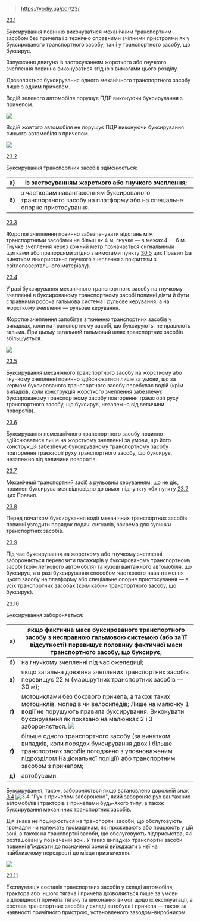 > https://vodiy.ua/pdr/23/

[23.1](https://vodiy.ua/pdr/23/#231 "постійне посилання")

Буксирування повинно виконуватися механічним транспортним засобом без причепа і з технічно справними зчіпними пристроями як у буксированого транспортного засобу, так і у транспортного засобу, що буксирує.

Запускання двигуна із застосуванням жорсткого або гнучкого зчеплення повинно виконуватися згідно з вимогами цього розділу.

Дозволяється буксирування одного механічного транспортного засобу лише з одним причепом.

Водій зеленого автомобіля порушує ПДР виконуючи буксирування з причепом.

![](https://vodiy.ua/media/questions/pdr/31-23.jpg)

Водій жовтого автомобіля не порушує ПДР виконуючи буксирування синього автомобіля з причепом.

![](https://vodiy.ua/media/questions/pdr/32-23.jpg)

[23.2](https://vodiy.ua/pdr/23/#232 "постійне посилання")

Буксирування транспортних засобів здійснюється:

| **a)** | із застосуванням жорсткого або гнучкого зчеплення; |
| --- | --- |
| **б)** | з частковим навантаженням буксированого транспортного засобу на платформу або на спеціальне опорне пристосування. |

[23.3](https://vodiy.ua/pdr/23/#233 "постійне посилання")

Жорстке зчеплення повинно забезпечувати відстань між транспортними засобами не більш як 4 м, гнучке — в межах 4 — 6 м. Гнучке зчеплення через кожний метр позначається сигнальними щитками або прапорцями згідно з вимогами пункту [30.5](https://vodiy.ua/pdr/30/#305) цих Правил (за винятком використання гнучкого зчеплення з покриттям зі світлоповертального матеріалу).

[23.4](https://vodiy.ua/pdr/23/#234 "постійне посилання")

У разі буксирування механічного транспортного засобу на гнучкому зчепленні в буксированому транспортному засобі повинні діяти й бути справними робоча гальмова система і рульове керування, а на жорсткому зчепленні — рульове керування.

Жорстке зчеплення запобігає зіткненню транспортних засобів у випадках, коли на транспортному засобі, що буксирують, не працюють гальма. При цьому загальний гальмовий шлях транспортних засобів збільшується.

![](https://vodiy.ua/media/questions/938_6.jpg)

[23.5](https://vodiy.ua/pdr/23/#235 "постійне посилання")

Буксирування механічного транспортного засобу на жорсткому або гнучкому зчепленні повинно здійснюватися лише за умови, що за кермом буксированого транспортного засобу перебуває водій (крім випадків, коли конструкція жорсткого зчеплення забезпечує буксированому транспортному засобу повторення траєкторії руху транспортного засобу, що буксирує, незалежно від величини поворотів).

[23.6](https://vodiy.ua/pdr/23/#236 "постійне посилання")

Буксирування немеханічного транспортного засобу повинно здійснюватися лише на жорсткому зчепленні за умови, що його конструкція забезпечує буксируваному транспортному засобу повторення траєкторії руху транспортного засобу, що буксирує, незалежно від величини поворотів.

[23.7](https://vodiy.ua/pdr/23/#237 "постійне посилання")

Механічний транспортний засіб з рульовим керуванням, що не діє, повинен буксируватися відповідно до вимог підпункту «б» пункту [23.2](https://vodiy.ua/pdr/23/#232) цих Правил.

[23.8](https://vodiy.ua/pdr/23/#238 "постійне посилання")

Перед початком буксирування водії механічних транспортних засобів повинні узгодити порядок подачі сигналів, зокрема для зупинки транспортних засобів.

[23.9](https://vodiy.ua/pdr/23/#239 "постійне посилання")

Під час буксирування на жорсткому або гнучкому зчепленні забороняється перевозити пасажирів у буксированому транспортному засобі (крім легкового автомобіля) та кузові вантажного автомобіля, що буксирує, а в разі буксирування способом часткового навантаження цього засобу на платформу або спеціальне опорне пристосування — в усіх транспортних засобах (крім кабіни транспортного засобу, що буксирує).

[23.10](https://vodiy.ua/pdr/23/#2310 "постійне посилання")

Буксирування забороняється:

| **a)** | якщо фактична маса буксированого транспортного засобу з несправною гальмовою системою (або за її відсутності) перевищує половину фактичної маси транспортного засобу, що буксирує; |
| --- | --- |
| **б)** | на гнучкому зчепленні під час ожеледиці; |
| **в)** | якщо загальна довжина зчеплених транспортних засобів перевищує 22 м (маршрутних транспортних засобів — 30 м); |
| **г)** | мотоциклами без бокового причепа, а також таких мотоциклів, мопедів чи велосипедів;  Лише на малюнку 1 водії не порушують правила буксирування. Виконувати буксирування як показано на малюнках 2 і 3 забороняється.  ![](https://vodiy.ua/media/questions/1269_.jpg) |
| **ґ)** | більше одного транспортного засобу (за винятком випадків, коли порядок буксирування двох і більше транспортних засобів погоджено з уповноваженим підрозділом Національної поліції) або транспортним засобом з причепом; |
| **д)** | автобусами. |

Буксирування, також, забороняється якщо встановлено дорожній знак [3.4](https://vodiy.ua/znaky/3/3.4/) ![3.4 "Рух з причепом заборонено"](https://vodiy.ua/media/uploads/signs/3.4.png), який забороняє рух вантажних автомобілів і тракторів з причепами будь-якого типу, а також буксирування механічних транспортних засобів.

Дія знака не поширюється на транспортні засоби, що обслуговують громадян чи належать громадянам, які проживають або працюють у цій зоні, а також на транспортні засоби, що обслуговують підприємства, які розташовані у позначеній зоні. У таких випадках транспортні засоби повинні в’їжджати до позначеної зони й виїжджати з неї на найближчому перехресті до місця призначення.

![](https://vodiy.ua/media/questions/1408__.jpg)

[23.11](https://vodiy.ua/pdr/23/#2311 "постійне посилання")

Експлуатація составів транспортних засобів у складі автомобіля, трактора або іншого тягача і причепа дозволяється лише за умови відповідності причепа тягачу та виконання вимог щодо їх експлуатації, а состава транспортних засобів у складі автобуса і причепа — також за наявності причіпного пристрою, установленого заводом-виробником.